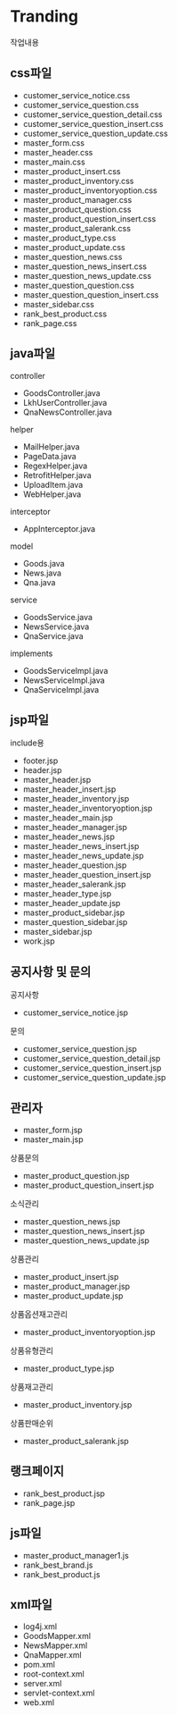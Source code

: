 # Tranding
작업내용

css파일
-
- customer_service_notice.css
- customer_service_question.css
- customer_service_question_detail.css
- customer_service_question_insert.css
- customer_service_question_update.css
- master_form.css
- master_header.css
- master_main.css
- master_product_insert.css
- master_product_inventory.css
- master_product_inventoryoption.css
- master_product_manager.css
- master_product_question.css
- master_product_question_insert.css
- master_product_salerank.css
- master_product_type.css
- master_product_update.css
- master_question_news.css
- master_question_news_insert.css
- master_question_news_update.css
- master_question_question.css
- master_question_question_insert.css
- master_sidebar.css
- rank_best_product.css
- rank_page.css

java파일
-
controller
- GoodsController.java
- LkhUserController.java
- QnaNewsController.java

helper
- MailHelper.java
- PageData.java
- RegexHelper.java
- RetrofitHelper.java
- UploadItem.java
- WebHelper.java

interceptor
- AppInterceptor.java

model
- Goods.java
- News.java
- Qna.java

service
- GoodsService.java
- NewsService.java
- QnaService.java

implements
- GoodsServiceImpl.java
- NewsServiceImpl.java
- QnaServiceImpl.java

jsp파일
-
include용
- footer.jsp
- header.jsp
- master_header.jsp
- master_header_insert.jsp
- master_header_inventory.jsp
- master_header_inventoryoption.jsp
- master_header_main.jsp
- master_header_manager.jsp
- master_header_news.jsp
- master_header_news_insert.jsp
- master_header_news_update.jsp
- master_header_question.jsp
- master_header_question_insert.jsp
- master_header_salerank.jsp
- master_header_type.jsp
- master_header_update.jsp
- master_product_sidebar.jsp
- master_question_sidebar.jsp
- master_sidebar.jsp
- work.jsp

공지사항 및 문의
-
공지사항
- customer_service_notice.jsp

문의
- customer_service_question.jsp
- customer_service_question_detail.jsp
- customer_service_question_insert.jsp
- customer_service_question_update.jsp

관리자
-
- master_form.jsp
- master_main.jsp

상품문의

- master_product_question.jsp
- master_product_question_insert.jsp

소식관리
- master_question_news.jsp
- master_question_news_insert.jsp
- master_question_news_update.jsp

상품관리
- master_product_insert.jsp
- master_product_manager.jsp
- master_product_update.jsp

상품옵션재고관리
- master_product_inventoryoption.jsp

상품유형관리
- master_product_type.jsp

상품재고관리
- master_product_inventory.jsp

상품판매순위
- master_product_salerank.jsp

랭크페이지
-
- rank_best_product.jsp
- rank_page.jsp

js파일
-
- master_product_manager1.js
- rank_best_brand.js
- rank_best_product.js

xml파일
-
- log4j.xml
- GoodsMapper.xml
- NewsMapper.xml
- QnaMapper.xml
- pom.xml
- root-context.xml
- server.xml
- servlet-context.xml
- web.xml
